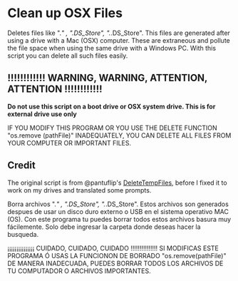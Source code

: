 # Clean up OSX Files

Deletes files like "._" , ".DS_Store", "._.DS_Store". This files are generated after using a drive with a Mac (OSX) computer. These are extraneous and pollute the file space when using the same drive with a Windows PC. With this script you can delete all such files easily.

##  !!!!!!!!!!!!  WARNING, WARNING, ATTENTION, ATTENTION   !!!!!!!!!!!!

**Do not use this script on a boot drive or OSX system drive. This is for external drive use only**

IF YOU MODIFY THIS PROGRAM OR YOU USE THE DELETE FUNCTION "os.remove (pathFile)" INADEQUATELY, YOU CAN DELETE ALL FILES FROM YOUR COMPUTER OR IMPORTANT FILES.

## Credit

The original script is from @pantuflip's [DeleteTempFiles](https://github.com/Pantuflip/DeleteTempFiles), before I fixed it to work on my drives and translated some prompts.

Borra archivos "._" , ".DS_Store", "._.DS_Store". Estos archivos son generados despues de usar un disco duro externo o USB en el sistema operativo MAC (OS). Con este programa tu puedes borrar todos estos archivos basura muy fácilemente. Solo debe ingresar la carpeta donde deseas hacer la busqueda.

¡¡¡¡¡¡¡¡¡¡¡¡¡¡¡  CUIDADO, CUIDADO, CUIDADO  !!!!!!!!!!!!!!!
SI MODIFICAS ESTE PROGRAMA Ó USAS LA FUNCIONON DE BORRADO "os.remove(pathFile)" DE MANERA INADECUADA, PUEDES BORRAR TODOS LOS ARCHIVOS DE TU COMPUTADOR O ARCHIVOS IMPORTANTES.
